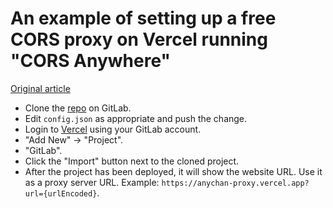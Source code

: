 # An example of setting up a free CORS proxy on Vercel running "CORS Anywhere"

[Original article](https://geshan.com.np/blog/2021/01/free-nodejs-hosting/)

* Clone the [repo](https://gitlab.com/catamphetamine/anychan-proxy) on GitLab.
* Edit `config.json` as appropriate and push the change.
* Login to [Vercel](https://vercel.com/) using your GitLab account.
* "Add New" → "Project".
* "GitLab".
* Click the "Import" button next to the cloned project.
* After the project has been deployed, it will show the website URL. Use it as a proxy server URL. Example: `https://anychan-proxy.vercel.app?url={urlEncoded}`.